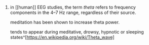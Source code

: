 1. in [[human]] EEG studies, the term _theta_ refers to frequency components in the 4–7 Hz range, regardless of their source.
   
   meditation has been shown to increase theta power.
   
   tends to appear during meditative, drowsy, hypnotic or sleeping states^[https://en.wikipedia.org/wiki/Theta_wave]